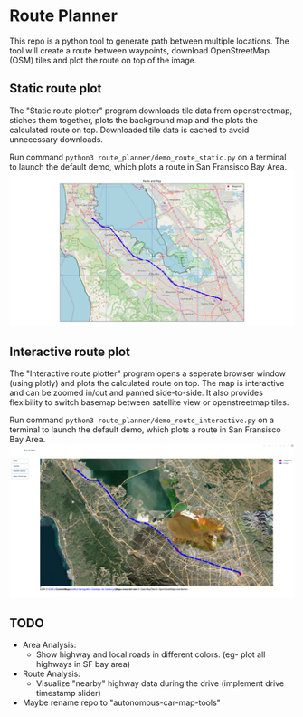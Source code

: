 # Route Planner

This repo is a python tool to generate path between multiple locations. The tool will create a route between waypoints, download OpenStreetMap (OSM) tiles and plot the route on top of the image.

## Static route plot
The "Static route plotter" program downloads tile data from openstreetmap, stiches them together, plots the background map and the plots the calculated route on top. Downloaded tile data is cached to avoid unnecessary downloads.

Run command `python3 route_planner/demo_route_static.py` on a terminal to launch the default demo, which plots a route in San Fransisco Bay Area.
![Demo](route_planner/demo_route_static.png)

## Interactive route plot
The "Interactive route plotter" program opens a seperate browser window (using plotly) and plots the calculated route on top. The map is interactive and can be zoomed in/out and panned side-to-side. It also provides flexibility to switch basemap between satellite view or openstreetmap tiles.

Run command `python3 route_planner/demo_route_interactive.py` on a terminal to launch the default demo, which plots a route in San Fransisco Bay Area.
![Demo](route_planner/demo_route_interactive.png)

## TODO
- Area Analysis:
    - Show highway and local roads in different colors. (eg- plot all highways in SF bay area)
- Route Analysis:
    - Visualize "nearby" highway data during the drive (implement drive timestamp slider)
- Maybe rename repo to "autonomous-car-map-tools"
